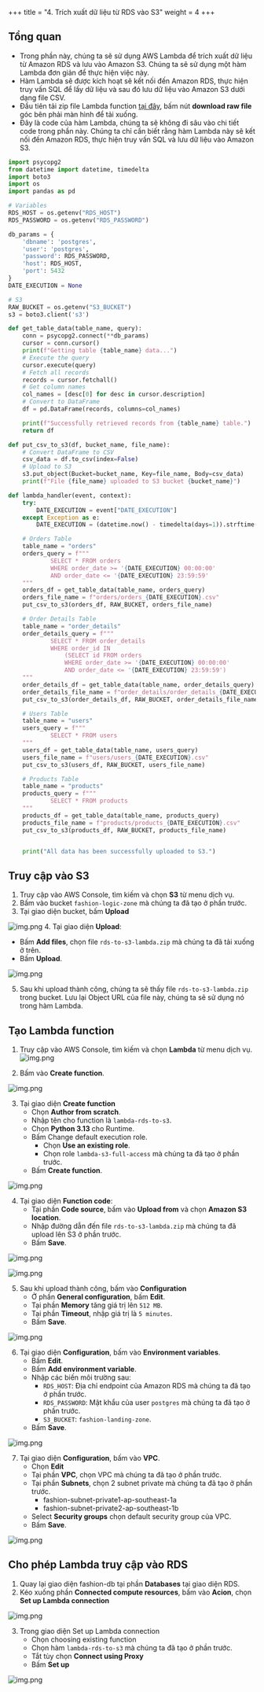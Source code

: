 +++
title = "4. Trích xuất dữ liệu từ RDS vào S3"
weight = 4
+++

## Tổng quan
- Trong phần này, chúng ta sẽ sử dụng AWS Lambda để trích xuất dữ liệu từ Amazon RDS và lưu vào Amazon S3. Chúng ta sẽ sử dụng một hàm Lambda đơn giản để thực hiện việc này.
- Hàm Lambda sẽ được kích hoạt sẽ kết nối đến Amazon RDS, thực hiện truy vấn SQL để lấy dữ liệu và sau đó lưu dữ liệu vào Amazon S3 dưới dạng file CSV.
- Đầu tiên tải zip file Lambda function [tại đây](https://github.com/ltdungg/aws-fashion-data-pipeline/blob/main/lambda/rds-to-s3/rds-to-s3-lambda.zip), bấm nút **download raw file** góc bên phải màn hình để tải xuống.
- Đây là code của hàm Lambda, chúng ta sẽ không đi sâu vào chi tiết code trong phần này. Chúng ta chỉ cần biết rằng hàm Lambda này sẽ kết nối đến Amazon RDS, thực hiện truy vấn SQL và lưu dữ liệu vào Amazon S3.

```python
import psycopg2
from datetime import datetime, timedelta
import boto3
import os
import pandas as pd

# Variables
RDS_HOST = os.getenv("RDS_HOST")
RDS_PASSWORD = os.getenv("RDS_PASSWORD")

db_params = {
    'dbname': 'postgres',
    'user': 'postgres',
    'password': RDS_PASSWORD,
    'host': RDS_HOST,
    'port': 5432
}
DATE_EXECUTION = None

# S3
RAW_BUCKET = os.getenv("S3_BUCKET")
s3 = boto3.client('s3')

def get_table_data(table_name, query):
    conn = psycopg2.connect(**db_params)
    cursor = conn.cursor()
    print(f"Getting table {table_name} data...")
    # Execute the query
    cursor.execute(query)
    # Fetch all records
    records = cursor.fetchall()
    # Get column names
    col_names = [desc[0] for desc in cursor.description]
    # Convert to DataFrame
    df = pd.DataFrame(records, columns=col_names)

    print(f"Successfully retrieved records from {table_name} table.")
    return df

def put_csv_to_s3(df, bucket_name, file_name):
    # Convert DataFrame to CSV
    csv_data = df.to_csv(index=False)
    # Upload to S3
    s3.put_object(Bucket=bucket_name, Key=file_name, Body=csv_data)
    print(f"File {file_name} uploaded to S3 bucket {bucket_name}")

def lambda_handler(event, context):
    try:
        DATE_EXECUTION = event["DATE_EXECUTION"]
    except Exception as e:
        DATE_EXECUTION = (datetime.now() - timedelta(days=1)).strftime("%Y-%m-%d")

    # Orders Table
    table_name = "orders"
    orders_query = f"""
            SELECT * FROM orders
            WHERE order_date >= '{DATE_EXECUTION} 00:00:00'
            AND order_date <= '{DATE_EXECUTION} 23:59:59'
    """
    orders_df = get_table_data(table_name, orders_query)
    orders_file_name = f"orders/orders_{DATE_EXECUTION}.csv"
    put_csv_to_s3(orders_df, RAW_BUCKET, orders_file_name)

    # Order Details Table
    table_name = "order_details"
    order_details_query = f"""
            SELECT * FROM order_details
            WHERE order_id IN 
                (SELECT id FROM orders
                WHERE order_date >= '{DATE_EXECUTION} 00:00:00'
                AND order_date <= '{DATE_EXECUTION} 23:59:59')
    """
    order_details_df = get_table_data(table_name, order_details_query)
    order_details_file_name = f"order_details/order_details_{DATE_EXECUTION}.csv"
    put_csv_to_s3(order_details_df, RAW_BUCKET, order_details_file_name)

    # Users Table
    table_name = "users"
    users_query = f"""
            SELECT * FROM users
    """
    users_df = get_table_data(table_name, users_query)
    users_file_name = f"users/users_{DATE_EXECUTION}.csv"
    put_csv_to_s3(users_df, RAW_BUCKET, users_file_name)

    # Products Table
    table_name = "products"
    products_query = f"""
            SELECT * FROM products
    """
    products_df = get_table_data(table_name, products_query)
    products_file_name = f"products/products_{DATE_EXECUTION}.csv"
    put_csv_to_s3(products_df, RAW_BUCKET, products_file_name)


    print("All data has been successfully uploaded to S3.")
```
## Truy cập vào S3
1. Truy cập vào AWS Console, tìm kiếm và chọn **S3** từ menu dịch vụ.
2. Bấm vào bucket `fashion-logic-zone` mà chúng ta đã tạo ở phần trước.
3. Tại giao diện bucket, bấm **Upload**

![img.png](/images/rds-to-s3/img_3.png)
4. Tại giao diện **Upload**:
   - Bấm **Add files**, chọn file `rds-to-s3-lambda.zip` mà chúng ta đã tải xuống ở trên.
   - Bấm **Upload**.

![img.png](/images/rds-to-s3/img_4.png)

5. Sau khi upload thành công, chúng ta sẽ thấy file `rds-to-s3-lambda.zip` trong bucket. Lưu lại Object URL của file này, chúng ta sẽ sử dụng nó trong hàm Lambda.

## Tạo Lambda function
1. Truy cập vào AWS Console, tìm kiếm và chọn **Lambda** từ menu dịch vụ.
![img.png](/images/rds-to-s3/img.png)

2. Bấm vào **Create function**.

![img.png](/images/rds-to-s3/img_1.png)

3. Tại giao diện **Create function**
   - Chọn **Author from scratch**.
   - Nhập tên cho function là `lambda-rds-to-s3`.
   - Chọn **Python 3.13** cho Runtime.
   - Bấm Change default execution role.
     - Chọn **Use an existing role**.
     - Chọn role `lambda-s3-full-access` mà chúng ta đã tạo ở phần trước.
   - Bấm **Create function**.

![img.png](/images/rds-to-s3/img_2.png)

4. Tại giao diện **Function code**:
   - Tại phần **Code source**, bấm vào **Upload from** và chọn **Amazon S3 location**.
   - Nhập đường dẫn đến file `rds-to-s3-lambda.zip` mà chúng ta đã upload lên S3 ở phần trước.
   - Bấm **Save**.

![img.png](/images/rds-to-s3/img_5.png)

![img.png](/images/rds-to-s3/img_6.png)

5. Sau khi upload thành công, bấm vào **Configuration**
   - Ở phần **General configuration**, bấm **Edit**.
   - Tại phần **Memory** tăng giá trị lên `512 MB`.
   - Tại phần **Timeout**, nhập giá trị là `5 minutes`.
   - Bấm **Save**.

![img.png](/images/rds-to-s3/img_7.png)

6. Tại giao diện **Configuration**, bấm vào **Environment variables**.
   - Bấm **Edit**.
   - Bấm **Add environment variable**.
   - Nhập các biến môi trường sau:
     - `RDS_HOST`: Địa chỉ endpoint của Amazon RDS mà chúng ta đã tạo ở phần trước.
     - `RDS_PASSWORD`: Mật khẩu của user `postgres` mà chúng ta đã tạo ở phần trước.
     - `S3_BUCKET`: `fashion-landing-zone`.
   - Bấm **Save**.

![img.png](/images/rds-to-s3/img_8.png)

7. Tại giao diện **Configuration**, bấm vào **VPC**.
   - Chọn **Edit**
   - Tại phần **VPC**, chọn VPC mà chúng ta đã tạo ở phần trước.
   - Tại phần **Subnets**, chọn 2 subnet private mà chúng ta đã tạo ở phần trước.
     - fashion-subnet-private1-ap-southeast-1a
     - fashion-subnet-private2-ap-southeast-1b
   - Select **Security groups** chọn default security group của VPC.
   - Bấm **Save**.

![img.png](/images/rds-to-s3/img_9.png)

## Cho phép Lambda truy cập vào RDS
1. Quay lại giao diện fashion-db tại phần **Databases** tại giao diện RDS.
2. Kéo xuống phần **Connected compute resources**, bấm vào **Acion**, chọn **Set up Lambda connection**

![img.png](/images/rds-to-s3/img_10.png)

3. Trong giao diện Set up Lambda connection
   - Chọn choosing existing function
   - Chọn hàm `lambda-rds-to-s3` mà chúng ta đã tạo ở phần trước.
   - Tắt tùy chọn **Connect using Proxy**
   - Bấm **Set up**

![img.png](/images/rds-to-s3/img_11.png)